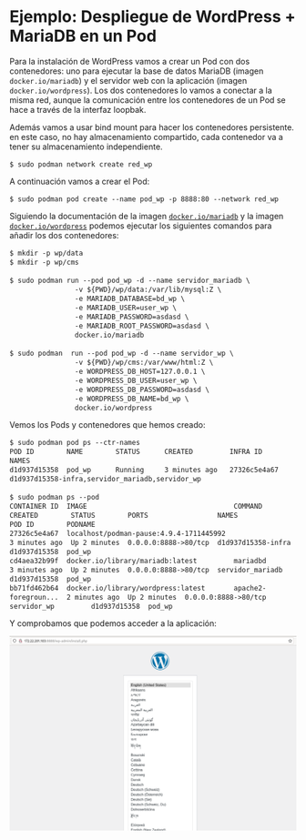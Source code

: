 # Ejemplo: Despliegue de WordPress + MariaDB en un Pod

Para la instalación de WordPress vamos a crear un Pod con dos contenedores: uno para ejecutar la base de datos MariaDB (imagen `docker.io/mariadb`) y el servidor web con la aplicación (imagen `docker.io/wordpress`). Los dos contenedores lo vamos a conectar a la misma red, aunque la comunicación entre los contenedores de un Pod se hace a través de la interfaz loopbak.

Además vamos a usar bind mount para hacer los contenedores persistente. en este caso, no hay almacenamiento compartido, cada contenedor va a tener su almacenamiento independiente.

```
$ sudo podman network create red_wp
```

A continuación vamos a crear el Pod:

```
$ sudo podman pod create --name pod_wp -p 8888:80 --network red_wp
```

Siguiendo la documentación de la imagen [`docker.io/mariadb`](https://hub.docker.com/_/mariadb) y la imagen [`docker.io/wordpress`](https://hub.docker.com/_/wordpress) podemos ejecutar los siguientes comandos para añadir los dos contenedores:

```
$ mkdir -p wp/data
$ mkdir -p wp/cms

$ sudo podman run --pod pod_wp -d --name servidor_mariadb \
                -v ${PWD}/wp/data:/var/lib/mysql:Z \
                -e MARIADB_DATABASE=bd_wp \
                -e MARIADB_USER=user_wp \
                -e MARIADB_PASSWORD=asdasd \
                -e MARIADB_ROOT_PASSWORD=asdasd \
                docker.io/mariadb

$ sudo podman  run --pod pod_wp -d --name servidor_wp \
                -v ${PWD}/wp/cms:/var/www/html:Z \
                -e WORDPRESS_DB_HOST=127.0.0.1 \
                -e WORDPRESS_DB_USER=user_wp \
                -e WORDPRESS_DB_PASSWORD=asdasd \
                -e WORDPRESS_DB_NAME=bd_wp \
                docker.io/wordpress
```

Vemos los Pods y contenedores que hemos creado:

```
$ sudo podman pod ps --ctr-names
POD ID        NAME        STATUS      CREATED         INFRA ID      NAMES
d1d937d15358  pod_wp      Running     3 minutes ago   27326c5e4a67  d1d937d15358-infra,servidor_mariadb,servidor_wp

$ sudo podman ps --pod
CONTAINER ID  IMAGE                                    COMMAND               CREATED        STATUS        PORTS                 NAMES               POD ID        PODNAME
27326c5e4a67  localhost/podman-pause:4.9.4-1711445992                        3 minutes ago  Up 2 minutes  0.0.0.0:8888->80/tcp  d1d937d15358-infra  d1d937d15358  pod_wp
cd4aea32b99f  docker.io/library/mariadb:latest         mariadbd              3 minutes ago  Up 2 minutes  0.0.0.0:8888->80/tcp  servidor_mariadb    d1d937d15358  pod_wp
bb71fd462b64  docker.io/library/wordpress:latest       apache2-foregroun...  2 minutes ago  Up 2 minutes  0.0.0.0:8888->80/tcp  servidor_wp         d1d937d15358  pod_wp
```

Y comprobamos que podemos acceder a la aplicación:

![wp](img/wp.png)